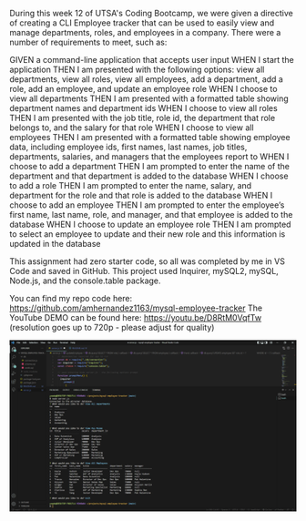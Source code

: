 During this week 12 of UTSA's Coding Bootcamp, we were given a directive of creating a CLI Employee tracker that can be used to easily view and manage departments, roles, and employees in a company. There were a number of requirements to meet, such as:

GIVEN a command-line application that accepts user input
WHEN I start the application
THEN I am presented with the following options: view all departments, view all roles, view all employees, add a department, add a role, add an employee, and update an employee role
WHEN I choose to view all departments
THEN I am presented with a formatted table showing department names and department ids
WHEN I choose to view all roles
THEN I am presented with the job title, role id, the department that role belongs to, and the salary for that role
WHEN I choose to view all employees
THEN I am presented with a formatted table showing employee data, including employee ids, first names, last names, job titles, departments, salaries, and managers that the employees report to
WHEN I choose to add a department
THEN I am prompted to enter the name of the department and that department is added to the database
WHEN I choose to add a role
THEN I am prompted to enter the name, salary, and department for the role and that role is added to the database
WHEN I choose to add an employee
THEN I am prompted to enter the employee’s first name, last name, role, and manager, and that employee is added to the database
WHEN I choose to update an employee role
THEN I am prompted to select an employee to update and their new role and this information is updated in the database

This assignment had zero starter code, so all was completed by me in VS Code and saved in GitHub. This project used Inquirer, mySQL2, mySQL, Node.js, and the console.table package.

You can find my repo code here: https://github.com/amhernandez1163/mysql-employee-tracker
The YouTube DEMO can be found here: https://youtu.be/D8RtM0VqfTw (resolution goes up to 720p - please adjust for quality)

![Screenshot of Console Table](./assests/images/Screenshot_of_partial_console.jpg)
